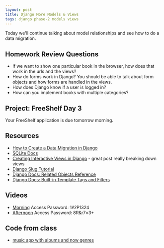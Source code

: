 ```yaml
---
layout: post
title: Django More Models & Views
tags: django phase-2 models views
---
```


Today we'll continue talking about model relationships and see how to do a data migration.

## Homework Review Questions

- If we want to show one particular book in the browser, how does that work in the urls and the views?
- How do forms work in Django? You should be able to talk about form objects and how forms are handled in the views.
- How does Django know if a user is logged in?
- How can you implement books with multiple categories?

## Project: FreeShelf Day 3

Your FreeShelf application is due tomorrow morning.

## Resources

- [How to Create a Data Migration in Django](https://simpleisbetterthancomplex.com/tutorial/2017/09/26/how-to-create-django-data-migrations.html)
- [SQLite Docs](https://www.sqlite.org/docs.html)
- [Creating Interactive Views in Django](https://hackersandslackers.com/creating-django-views/) - great post really breaking down views
- [Django Slug Tutorial](https://learndjango.com/tutorials/django-slug-tutorial)
- [Django Docs: Related Objects Reference](https://docs.djangoproject.com/en/3.0/ref/models/relations/)
- [Django Docs: Built-in Template Tags and Filters](https://docs.djangoproject.com/en/3.0/ref/templates/builtins/)

## Videos

- [Morning](https://us02web.zoom.us/rec/share/ppJVC4zArV9OY5XhtxHjQ6ACDrzjaaa8gCkdq_IFzErhSg9IcyWVKdacKyy-Gj7N) Access Password: 1A?P1324
- [Afternoon](https://us02web.zoom.us/rec/share/5swtCL75p0ZLeJXkwUTBc_MGJNrqX6a81ShLrPEInU31IvJlCXWRokOqiB5cPVSE) Access Password: 8R&r7=3+

## Code from class

- [music app with albums and now genres](https://github.com/momentum-team-2/examples/tree/master/django-music-with-auth)

